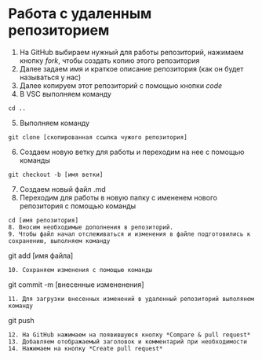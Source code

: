 # Работа с удаленным репозиторием
1. На GitHub выбираем нужный для работы репозиторий, нажимаем кнопку *fork*, чтобы создать копию этого репозитория
2. Далее задаем имя и краткое описание репозитория (как он будет называться у нас)
3. Далее копируем этот репозиторий с помощью кнопки *code*
4. В VSC выполняем команду
```
cd ..
```
5. Выполняем команду
```
git clone [скопированная ссылка чужого репозитория]
```
6. Создаем новую ветку для работы и переходим на нее с помощью команды
```
git checkout -b [имя ветки]
```
7. Создаем новый файл .md
8. Переходим для работы в новую папку с имененем нового репозитория с помощью команды
```
cd [имя репозитория]
8. Вносим необходимые дополнения в репозиторий.
9. Чтобы файл начал отслеживаться и изменения в файле подготовились к сохранению, выполняем команду 
```
git add [имя файла]
```
10. Сохраняем изменения с помощью команды
```
git commit -m [внесенные измененения]
```
11. Для загрузки внесенных изменений в удаленный репозиторий выполянем команду
```
git push
```
12. На GitHub нажимаем на появившуюся кнопку *Compare & pull request*
13. Добавляем отображаемый заголовок и комментарий при необходимости
14. Нажимаем на кнопку *Create pull request*